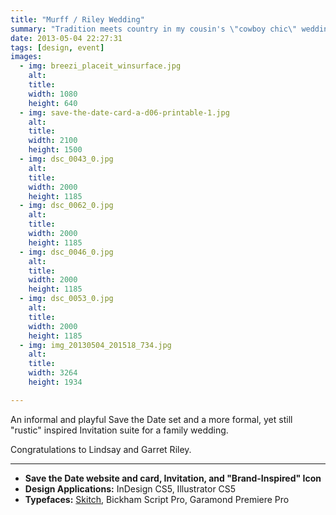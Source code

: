 ```yaml
---
title: "Murff / Riley Wedding"
summary: "Tradition meets country in my cousin's \"cowboy chic\" wedding in Moshiem, Texas."
date: 2013-05-04 22:27:31
tags: [design, event]
images:
  - img: breezi_placeit_winsurface.jpg
    alt: 
    title: 
    width: 1080
    height: 640
  - img: save-the-date-card-a-d06-printable-1.jpg
    alt: 
    title: 
    width: 2100
    height: 1500
  - img: dsc_0043_0.jpg
    alt: 
    title: 
    width: 2000
    height: 1185
  - img: dsc_0062_0.jpg
    alt: 
    title: 
    width: 2000
    height: 1185
  - img: dsc_0046_0.jpg
    alt: 
    title: 
    width: 2000
    height: 1185
  - img: dsc_0053_0.jpg
    alt: 
    title: 
    width: 2000
    height: 1185
  - img: img_20130504_201518_734.jpg
    alt: 
    title: 
    width: 3264
    height: 1934

---
```


An informal and playful Save the Date set and a more formal, yet still "rustic" inspired Invitation suite for a family wedding.

Congratulations to Lindsay and Garret Riley.

---

*   **Save the Date website and card, Invitation, and "Brand-Inspired" Icon**
*   **Design Applications:** InDesign CS5, Illustrator CS5
*   **Typefaces:** [Skitch](http://www.myfonts.com/fonts/yellow-design/skitch/), Bickham Script Pro, Garamond Premiere Pro
